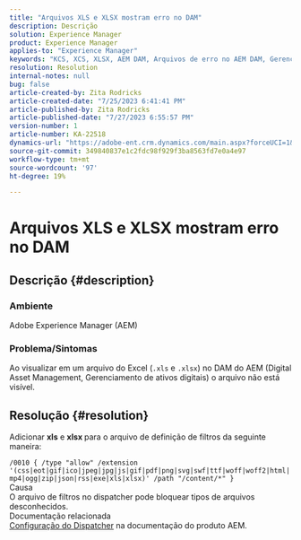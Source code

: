 ```yaml
---
title: "Arquivos XLS e XLSX mostram erro no DAM"
description: Descrição
solution: Experience Manager
product: Experience Manager
applies-to: "Experience Manager"
keywords: "KCS, XCS, XLSX, AEM DAM, Arquivos de erro no AEM DAM, Gerenciamento de ativos digitais"
resolution: Resolution
internal-notes: null
bug: false
article-created-by: Zita Rodricks
article-created-date: "7/25/2023 6:41:41 PM"
article-published-by: Zita Rodricks
article-published-date: "7/27/2023 6:55:57 PM"
version-number: 1
article-number: KA-22518
dynamics-url: "https://adobe-ent.crm.dynamics.com/main.aspx?forceUCI=1&pagetype=entityrecord&etn=knowledgearticle&id=20505ee1-1a2b-ee11-bdf4-6045bd006b3d"
source-git-commit: 349840837e1c2fdc98f929f3ba8563fd7e0a4e97
workflow-type: tm+mt
source-wordcount: '97'
ht-degree: 19%

---
```


# Arquivos XLS e XLSX mostram erro no DAM

## Descrição {#description}


### Ambiente

Adobe Experience Manager (AEM)

### Problema/Sintomas

Ao visualizar em um arquivo do Excel (`.xls` e `.xlsx`) no DAM do AEM (Digital Asset Management, Gerenciamento de ativos digitais) o arquivo não está visível.


## Resolução {#resolution}


Adicionar <b>xls</b> e <b>xlsx </b>para o arquivo de definição de filtros da seguinte maneira:

`/0010 { /type "allow" /extension '(css|eot|gif|ico|jpeg|jpg|js|gif|pdf|png|svg|swf|ttf|woff|woff2|html|mp4|ogg|zip|json|rss|exe|xls|xlsx)' /path "/content/*" }`
<br>Causa<br>
O arquivo de filtros no dispatcher pode bloquear tipos de arquivos desconhecidos.
<br>Documentação relacionada<br>
[Configuração do Dispatcher](https://experienceleague.adobe.com/docs/experience-manager-dispatcher/using/configuring/dispatcher-configuration.html?lang=pt-BR) na documentação do produto AEM.
<br> <br>

